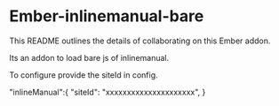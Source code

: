 # Ember-inlinemanual-bare

This README outlines the details of collaborating on this Ember addon.

Its an addon to load bare js of inlinemanual.

To configure provide the siteId in config.

"inlineManual":{
  "siteId": "xxxxxxxxxxxxxxxxxxxxx",
}
